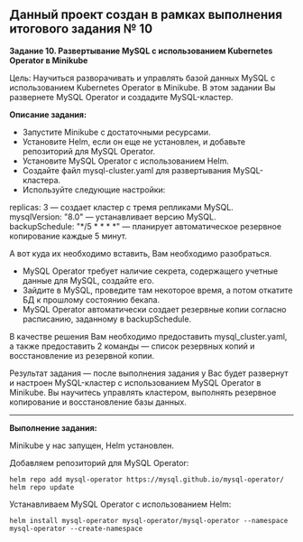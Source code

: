 **Данный проект создан в рамках выполнения итогового задания № 10**
---

**Задание 10. Развертывание MySQL с использованием Kubernetes Operator в Minikube** <br>

Цель: Научиться разворачивать и управлять базой данных MySQL с использованием Kubernetes Operator в Minikube. В этом задании Вы развернете MySQL Operator и создадите MySQL-кластер.

**Описание задания:** <br>
* Запустите Minikube с достаточными ресурсами.
* Установите Helm, если он еще не установлен, и добавьте репозиторий для MySQL Operator.
* Установите MySQL Operator с использованием Helm.
* Создайте файл mysql-cluster.yaml для развертывания MySQL-кластера.
* Используйте следующие настройки: <br>

replicas: 3 — создает кластер с тремя репликами MySQL. <br>
mysqlVersion: "8.0" — устанавливает версию MySQL. <br>
backupSchedule: "*/5 * * * *" — планирует автоматическое резервное копирование каждые 5 минут. <br>

А вот куда их необходимо вставить, Вам необходимо разобраться.

* MySQL Operator требует наличие секрета, содержащего учетные данные для MySQL, создайте его.
* Зайдите в MySQL, проведите там некоторое время, а потом откатите БД к прошлому состоянию бекапа.
* MySQL Operator автоматически создает резервные копии согласно расписанию, заданному в backupSchedule.

В качестве решения Вам необходимо предоставить mysql_cluster.yaml, а также предоставить 2 команды — список резервных копий и восстановление из резервной копии. <br>

Результат задания — после выполнения задания у Вас будет развернут и настроен MySQL-кластер с использованием MySQL Operator в Minikube. Вы научитесь управлять кластером, выполнять резервное копирование и восстановление базы данных.

---

**Выполнение задания:** <br>

Minikube у нас запущен, Helm установлен.

Добавляем репозиторий для MySQL Operator:
```
helm repo add mysql-operator https://mysql.github.io/mysql-operator/
helm repo update
```
Устанавливаем MySQL Operator с использованием Helm:
```
helm install mysql-operator mysql-operator/mysql-operator --namespace mysql-operator --create-namespace
```







